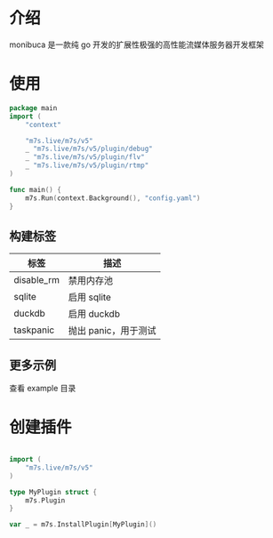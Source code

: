 # 介绍
monibuca 是一款纯 go 开发的扩展性极强的高性能流媒体服务器开发框架

# 使用
```go
package main
import (
	"context"

	"m7s.live/m7s/v5"
	_ "m7s.live/m7s/v5/plugin/debug"
	_ "m7s.live/m7s/v5/plugin/flv"
	_ "m7s.live/m7s/v5/plugin/rtmp"
)

func main() {
	m7s.Run(context.Background(), "config.yaml")
}

```
## 构建标签

| 标签 | 描述 |
|-----------|-------------|
| disable_rm | 禁用内存池 |
| sqlite | 启用 sqlite |
| duckdb | 启用 duckdb |
| taskpanic | 抛出 panic，用于测试 |
## 更多示例

查看 example 目录

# 创建插件

```go

import (
	"m7s.live/m7s/v5"
)

type MyPlugin struct {
	m7s.Plugin
}

var _ = m7s.InstallPlugin[MyPlugin]()
```